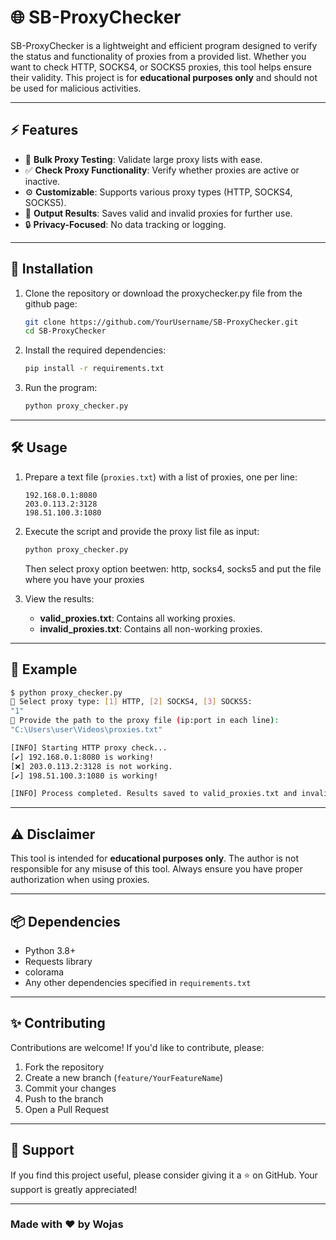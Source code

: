 # 🌐 SB-ProxyChecker

SB-ProxyChecker is a lightweight and efficient program designed to verify the status and functionality of proxies from a provided list. Whether you want to check HTTP, SOCKS4, or SOCKS5 proxies, this tool helps ensure their validity. This project is for **educational purposes only** and should not be used for malicious activities. 

---

## ⚡ Features
- 📝 **Bulk Proxy Testing**: Validate large proxy lists with ease.
- ✅ **Check Proxy Functionality**: Verify whether proxies are active or inactive.
- ⚙️ **Customizable**: Supports various proxy types (HTTP, SOCKS4, SOCKS5).
- 📂 **Output Results**: Saves valid and invalid proxies for further use.
- 🔒 **Privacy-Focused**: No data tracking or logging.

---

## 🚀 Installation

1. Clone the repository or download the proxychecker.py file from the github page:
   ```bash
   git clone https://github.com/YourUsername/SB-ProxyChecker.git
   cd SB-ProxyChecker
   ```

2. Install the required dependencies:
   ```bash
   pip install -r requirements.txt
   ```

3. Run the program:
   ```bash
   python proxy_checker.py
   ```

---

## 🛠️ Usage

1. Prepare a text file (`proxies.txt`) with a list of proxies, one per line:
   ```
   192.168.0.1:8080
   203.0.113.2:3128
   198.51.100.3:1080
   ```

2. Execute the script and provide the proxy list file as input:
   ```bash
   python proxy_checker.py
   ```
   Then select proxy option beetwen: http, socks4, socks5 and put
   the file where you have your proxies

4. View the results:
   - **valid_proxies.txt**: Contains all working proxies.
   - **invalid_proxies.txt**: Contains all non-working proxies.

---

## 📖 Example

```bash
$ python proxy_checker.py
🔹 Select proxy type: [1] HTTP, [2] SOCKS4, [3] SOCKS5:
"1"
📂 Provide the path to the proxy file (ip:port in each line):
"C:\Users\user\Videos\proxies.txt"

[INFO] Starting HTTP proxy check...
[✔️] 192.168.0.1:8080 is working!
[❌] 203.0.113.2:3128 is not working.
[✔️] 198.51.100.3:1080 is working!

[INFO] Process completed. Results saved to valid_proxies.txt and invalid_proxies.txt.
```

---

## ⚠️ Disclaimer
This tool is intended for **educational purposes only**. The author is not responsible for any misuse of this tool. Always ensure you have proper authorization when using proxies.

---

## 📦 Dependencies
- Python 3.8+
- Requests library
- colorama
- Any other dependencies specified in `requirements.txt`

---

## ✨ Contributing
Contributions are welcome! If you'd like to contribute, please:

1. Fork the repository
2. Create a new branch (`feature/YourFeatureName`)
3. Commit your changes
4. Push to the branch
5. Open a Pull Request

---

## 🌟 Support
If you find this project useful, please consider giving it a ⭐ on GitHub. Your support is greatly appreciated!

---

### Made with ❤️ by Wojas
